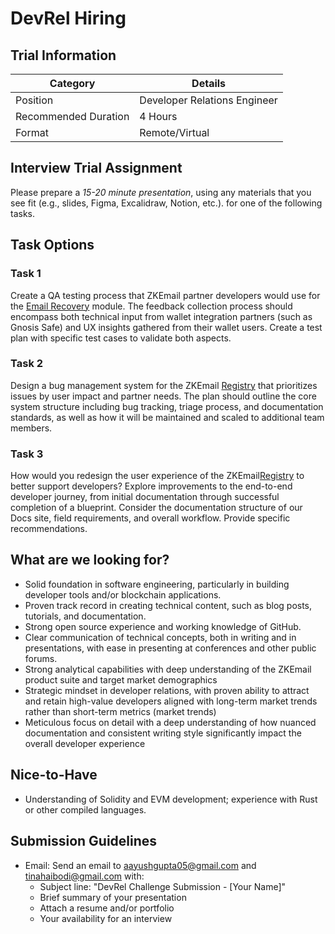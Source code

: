 # DevRel Hiring

## Trial Information

| Category | Details |
|----------|----------|
| Position | Developer Relations Engineer|
| Recommended Duration | 4 Hours |
| Format | Remote/Virtual |

## Interview Trial Assignment
Please prepare a *15-20 minute presentation*, using any materials that you see fit (e.g., slides, Figma, Excalidraw, Notion, etc.). for one of the following tasks. 

## Task Options

### Task 1
Create a QA testing process that ZKEmail partner developers would use for the [Email Recovery](https://github.com/zkemail/email-recovery) module. The feedback collection process should encompass both technical input from wallet integration partners (such as Gnosis Safe) and UX insights gathered from their wallet users. Create a test plan with specific test cases to validate both aspects.

### Task 2
Design a bug management system for the ZKEmail [Registry](https://registry.zk.email/) that prioritizes issues by user impact and partner needs. The plan should outline the core system structure including bug tracking, triage process, and documentation standards, as well as how it will be maintained and scaled to additional team members.

### Task 3
How would you redesign the user experience of the ZKEmail[Registry](https://registry.zk.email/) to better support developers? Explore improvements to the end-to-end developer journey, from initial documentation through successful completion of a blueprint. Consider the documentation structure of our Docs site, field requirements, and overall workflow. Provide specific recommendations.

## What are we looking for?
* Solid foundation in software engineering, particularly in building developer tools and/or blockchain applications.
* Proven track record in creating technical content, such as blog posts, tutorials, and documentation.
* Strong open source experience and working knowledge of GitHub.
* Clear communication of technical concepts, both in writing and in presentations, with ease in presenting at conferences and other public forums.
* Strong analytical capabilities with deep understanding of the ZKEmail product suite and target market demographics
* Strategic mindset in developer relations, with proven ability to attract and retain high-value developers aligned with long-term market trends rather than short-term metrics (market trends)
* Meticulous focus on detail with a deep understanding of how nuanced documentation and consistent writing style significantly impact the overall developer experience

## Nice-to-Have
* Understanding of Solidity and EVM development; experience with Rust or other compiled languages.

## Submission Guidelines
* Email: Send an email to aayushgupta05@gmail.com and tinahaibodi@gmail.com with:
   - Subject line: "DevRel Challenge Submission - [Your Name]"
   - Brief summary of your presentation
   - Attach a resume and/or portfolio
   - Your availability for an interview
